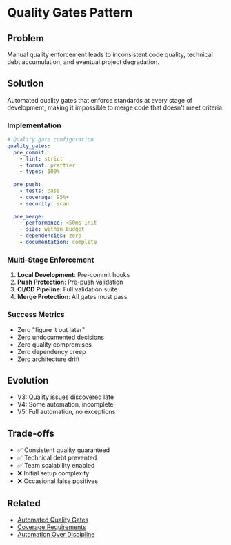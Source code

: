 # Quality Gates Pattern

## Problem
Manual quality enforcement leads to inconsistent code quality, technical debt accumulation, and eventual project degradation.

## Solution
Automated quality gates that enforce standards at every stage of development, making it impossible to merge code that doesn't meet criteria.

### Implementation
```yaml
# Quality gate configuration
quality_gates:
  pre_commit:
    - lint: strict
    - format: prettier
    - types: 100%
    
  pre_push:
    - tests: pass
    - coverage: 95%+
    - security: scan
    
  pre_merge:
    - performance: <50ms init
    - size: within budget
    - dependencies: zero
    - documentation: complete
```

### Multi-Stage Enforcement
1. **Local Development**: Pre-commit hooks
2. **Push Protection**: Pre-push validation
3. **CI/CD Pipeline**: Full validation suite
4. **Merge Protection**: All gates must pass

### Success Metrics
- Zero "figure it out later"
- Zero undocumented decisions
- Zero quality compromises
- Zero dependency creep
- Zero architecture drift

## Evolution
- V3: Quality issues discovered late
- V4: Some automation, incomplete
- V5: Full automation, no exceptions

## Trade-offs
- ✅ Consistent quality guaranteed
- ✅ Technical debt prevented
- ✅ Team scalability enabled
- ❌ Initial setup complexity
- ❌ Occasional false positives

## Related
- [Automated Quality Gates](./automated-quality-gates.md)
- [Coverage Requirements](./coverage-requirements.md)
- [Automation Over Discipline](../../principles/automation-over-discipline.md)